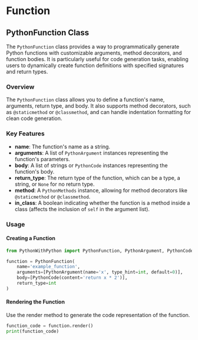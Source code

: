 # Function

## PythonFunction Class

The `PythonFunction` class provides a way to programmatically generate Python functions with customizable arguments, method decorators, and function bodies. It is particularly useful for code generation tasks, enabling users to dynamically create function definitions with specified signatures and return types.

### Overview

The `PythonFunction` class allows you to define a function's name, arguments, return type, and body. It also supports method decorators, such as `@staticmethod` or `@classmethod`, and can handle indentation formatting for clean code generation.

### Key Features

- **name**: The function's name as a string.
- **arguments**: A list of `PythonArgument` instances representing the function's parameters.
- **body**: A list of strings or `PythonCode` instances representing the function's body.
- **return_type**: The return type of the function, which can be a type, a string, or `None` for no return type.
- **method**: A `PythonMethods` instance, allowing for method decorators like `@staticmethod` or `@classmethod`.
- **in_class**: A boolean indicating whether the function is a method inside a class (affects the inclusion of `self` in the argument list).

### Usage

#### Creating a Function

```python
from PythonWithPython import PythonFunction, PythonArgument, PythonCode

function = PythonFunction(
    name='example_function',
    arguments=[PythonArgument(name='x', type_hint=int, default=0)],
    body=[PythonCode(content='return x * 2')],
    return_type=int
)
```

#### Rendering the Function
Use the render method to generate the code representation of the function.
```python
function_code = function.render()
print(function_code)

```